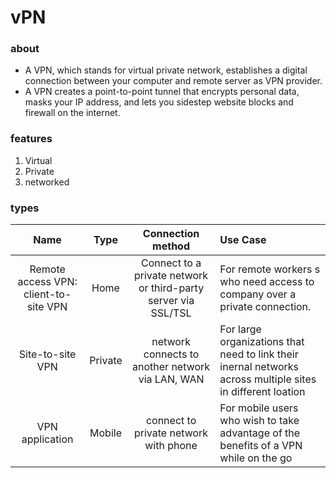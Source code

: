 # vPN

### about

- A VPN, which stands for virtual private network, establishes a digital connection between your computer and remote server as VPN provider.
- A VPN creates a point-to-point tunnel that encrypts personal data, masks your IP address, and lets you sidestep website blocks and firewall on the internet.

### features

1. Virtual
2. Private
3. networked

### types

|                 Name                  |  Type   |                       Connection method                        | Use Case                                                                                                    |
| :-----------------------------------: | :-----: | :------------------------------------------------------------: | :---------------------------------------------------------------------------------------------------------- |
| Remote access VPN: client-to-site VPN |  Home   | Connect to a private network or third-party server via SSL/TSL | For remote workers s who need access to company over a private connection.                                  |
|           Site-to-site VPN            | Private |        network connects to another network via LAN, WAN        | For large organizations that need to link their inernal networks across multiple sites in different loation |
|            VPN application            | Mobile  |             connect to private network with phone              | For mobile users who wish to take advantage of the benefits of a VPN while on the go                        |

